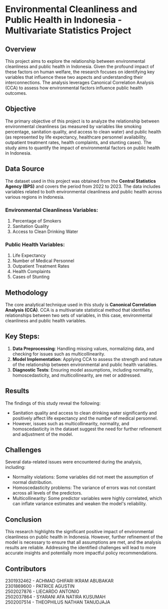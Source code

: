 # Environmental Cleanliness and Public Health in Indonesia - Multivariate Statistics Project

## Overview
This project aims to explore the relationship between environmental cleanliness and public health in Indonesia. Given the profound impact of these factors on human welfare, the research focuses on identifying key variables that influence these two aspects and understanding their interconnections. The analysis leverages Canonical Correlation Analysis (CCA) to assess how environmental factors influence public health outcomes.

## Objective
The primary objective of this project is to analyze the relationship between environmental cleanliness (as measured by variables like smoking percentage, sanitation quality, and access to clean water) and public health (as represented by life expectancy, healthcare personnel availability, outpatient treatment rates, health complaints, and stunting cases). The study aims to quantify the impact of environmental factors on public health in Indonesia.

## Data Source
The dataset used in this project was obtained from the **Central Statistics Agency (BPS)** and covers the period from 2022 to 2023. The data includes variables related to both environmental cleanliness and public health across various regions in Indonesia.

### Environmental Cleanliness Variables:
1. Percentage of Smokers
2. Sanitation Quality
3. Access to Clean Drinking Water

### Public Health Variables:
1. Life Expectancy
2. Number of Medical Personnel
3. Outpatient Treatment Rates
4. Health Complaints
5. Cases of Stunting

## Methodology
The core analytical technique used in this study is **Canonical Correlation Analysis (CCA)**. CCA is a multivariate statistical method that identifies relationships between two sets of variables, in this case, environmental cleanliness and public health variables.

## Key Steps:
1. **Data Preprocessing**: Handling missing values, normalizing data, and checking for issues such as multicollinearity.
2. **Model Implementation**: Applying CCA to assess the strength and nature of the relationship between environmental and public health variables.
3. **Diagnostic Tests**: Ensuring model assumptions, including normality, homoscedasticity, and multicollinearity, are met or addressed.

## Results
The findings of this study reveal the following:
- Sanitation quality and access to clean drinking water significantly and positively affect life expectancy and the number of medical personnel.
- However, issues such as multicollinearity, normality, and homoscedasticity in the dataset suggest the need for further refinement and adjustment of the model.

## Challenges
Several data-related issues were encountered during the analysis, including:
- Normality violations: Some variables did not meet the assumption of normal distribution.
- Homoscedasticity problems: The variance of errors was not constant across all levels of the predictors.
- Multicollinearity: Some predictor variables were highly correlated, which can inflate variance estimates and weaken the model's reliability.

## Conclusion
This research highlights the significant positive impact of environmental cleanliness on public health in Indonesia. However, further refinement of the model is necessary to ensure that all assumptions are met, and the analysis results are reliable. Addressing the identified challenges will lead to more accurate insights and potentially more impactful policy recommendations.

## Contributors
2301932462 - ACHMAD GHIFARI IKRAM ABUBAKAR <br>
2301869600 - PATRICE AGUSTIN <br>
2502027876 - LIECARDO ANTONIO <br>
2502037864 - SYARANI AFA NATIRA KUSUMAH <br>
2502007514 - THEOPHILUS NATHAN TANUDJAJA
